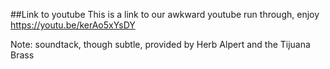 ##Link to youtube
This is a link to our awkward youtube run through, enjoy
https://youtu.be/kerAo5xYsDY


Note: soundtack, though subtle, provided by Herb Alpert and the Tijuana Brass
